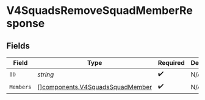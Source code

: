 # V4SquadsRemoveSquadMemberResponse


## Fields

| Field                                                                              | Type                                                                               | Required                                                                           | Description                                                                        |
| ---------------------------------------------------------------------------------- | ---------------------------------------------------------------------------------- | ---------------------------------------------------------------------------------- | ---------------------------------------------------------------------------------- |
| `ID`                                                                               | *string*                                                                           | :heavy_check_mark:                                                                 | N/A                                                                                |
| `Members`                                                                          | [][components.V4SquadsSquadMember](../../models/components/v4squadssquadmember.md) | :heavy_check_mark:                                                                 | N/A                                                                                |